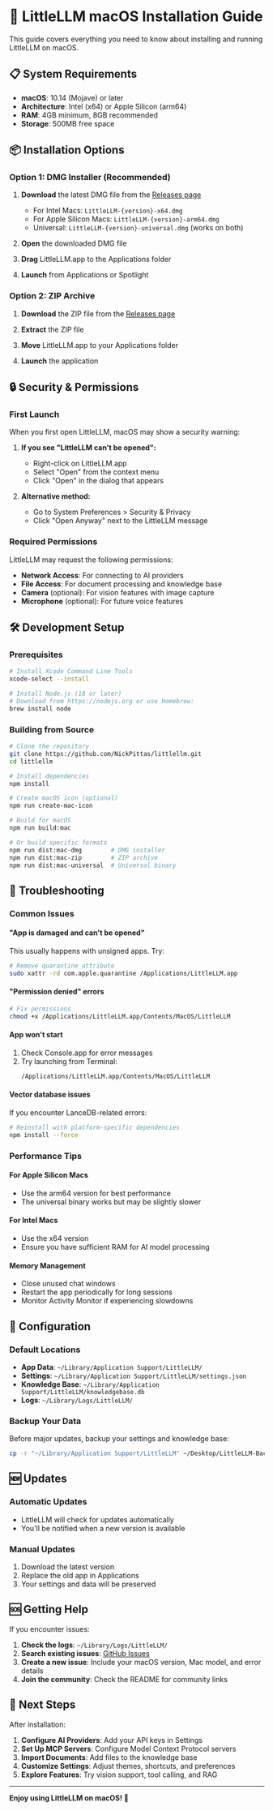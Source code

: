 # 🍎 LittleLLM macOS Installation Guide

This guide covers everything you need to know about installing and running LittleLLM on macOS.

## 📋 System Requirements

- **macOS**: 10.14 (Mojave) or later
- **Architecture**: Intel (x64) or Apple Silicon (arm64)
- **RAM**: 4GB minimum, 8GB recommended
- **Storage**: 500MB free space

## 📦 Installation Options

### Option 1: DMG Installer (Recommended)

1. **Download** the latest DMG file from the [Releases page](https://github.com/NickPittas/littlellm/releases)
   - For Intel Macs: `LittleLLM-{version}-x64.dmg`
   - For Apple Silicon Macs: `LittleLLM-{version}-arm64.dmg`
   - Universal: `LittleLLM-{version}-universal.dmg` (works on both)

2. **Open** the downloaded DMG file

3. **Drag** LittleLLM.app to the Applications folder

4. **Launch** from Applications or Spotlight

### Option 2: ZIP Archive

1. **Download** the ZIP file from the [Releases page](https://github.com/NickPittas/littlellm/releases)

2. **Extract** the ZIP file

3. **Move** LittleLLM.app to your Applications folder

4. **Launch** the application

## 🔒 Security & Permissions

### First Launch

When you first open LittleLLM, macOS may show a security warning:

1. **If you see "LittleLLM can't be opened":**
   - Right-click on LittleLLM.app
   - Select "Open" from the context menu
   - Click "Open" in the dialog that appears

2. **Alternative method:**
   - Go to System Preferences > Security & Privacy
   - Click "Open Anyway" next to the LittleLLM message

### Required Permissions

LittleLLM may request the following permissions:

- **Network Access**: For connecting to AI providers
- **File Access**: For document processing and knowledge base
- **Camera** (optional): For vision features with image capture
- **Microphone** (optional): For future voice features

## 🛠️ Development Setup

### Prerequisites

```bash
# Install Xcode Command Line Tools
xcode-select --install

# Install Node.js (18 or later)
# Download from https://nodejs.org or use Homebrew:
brew install node
```

### Building from Source

```bash
# Clone the repository
git clone https://github.com/NickPittas/littlellm.git
cd littlellm

# Install dependencies
npm install

# Create macOS icon (optional)
npm run create-mac-icon

# Build for macOS
npm run build:mac

# Or build specific formats
npm run dist:mac-dmg        # DMG installer
npm run dist:mac-zip        # ZIP archive
npm run dist:mac-universal  # Universal binary
```

## 🚨 Troubleshooting

### Common Issues

#### "App is damaged and can't be opened"
This usually happens with unsigned apps. Try:
```bash
# Remove quarantine attribute
sudo xattr -rd com.apple.quarantine /Applications/LittleLLM.app
```

#### "Permission denied" errors
```bash
# Fix permissions
chmod +x /Applications/LittleLLM.app/Contents/MacOS/LittleLLM
```

#### App won't start
1. Check Console.app for error messages
2. Try launching from Terminal:
   ```bash
   /Applications/LittleLLM.app/Contents/MacOS/LittleLLM
   ```

#### Vector database issues
If you encounter LanceDB-related errors:
```bash
# Reinstall with platform-specific dependencies
npm install --force
```

### Performance Tips

#### For Apple Silicon Macs
- Use the arm64 version for best performance
- The universal binary works but may be slightly slower

#### For Intel Macs
- Use the x64 version
- Ensure you have sufficient RAM for AI model processing

#### Memory Management
- Close unused chat windows
- Restart the app periodically for long sessions
- Monitor Activity Monitor if experiencing slowdowns

## 🔧 Configuration

### Default Locations

- **App Data**: `~/Library/Application Support/LittleLLM/`
- **Settings**: `~/Library/Application Support/LittleLLM/settings.json`
- **Knowledge Base**: `~/Library/Application Support/LittleLLM/knowledgebase.db`
- **Logs**: `~/Library/Logs/LittleLLM/`

### Backup Your Data

Before major updates, backup your settings and knowledge base:
```bash
cp -r "~/Library/Application Support/LittleLLM" ~/Desktop/LittleLLM-Backup
```

## 🆕 Updates

### Automatic Updates
- LittleLLM will check for updates automatically
- You'll be notified when a new version is available

### Manual Updates
1. Download the latest version
2. Replace the old app in Applications
3. Your settings and data will be preserved

## 🆘 Getting Help

If you encounter issues:

1. **Check the logs**: `~/Library/Logs/LittleLLM/`
2. **Search existing issues**: [GitHub Issues](https://github.com/NickPittas/littlellm/issues)
3. **Create a new issue**: Include your macOS version, Mac model, and error details
4. **Join the community**: Check the README for community links

## 🎯 Next Steps

After installation:

1. **Configure AI Providers**: Add your API keys in Settings
2. **Set Up MCP Servers**: Configure Model Context Protocol servers
3. **Import Documents**: Add files to the knowledge base
4. **Customize Settings**: Adjust themes, shortcuts, and preferences
5. **Explore Features**: Try vision support, tool calling, and RAG

---

**Enjoy using LittleLLM on macOS! 🚀**
